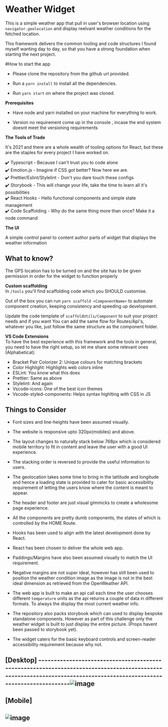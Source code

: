 # Weather Widget
This is a simple weather app that pull in user's browser location using `navigator.geolocation` and display reelvant weather conditions for the 
fetched location.

This framework delivers the common tooling and code structures I found myself wanting day to day, so that you have a strong foundation when starting the next project.

#How to start the app

- Please clone the repository from the github url provided.

- Run a `yarn install` to install all the dependencies.

- Run `yarn start` on where the project was cloned.

**Prerequisites**

- Have node and yarn installed on your machine for everything to work.

- Version no requirement come up in the console , incase the end system doesnt meet the versioning requirements





**The Tools of Trade**  

It's 2021 and there are a whole wealth of tooling options for React, but these are the staples for every project I have worked on.  
  
✔️ Typescript - Because I can't trust you to code alone  
✔️ Emotion.js - Imagine if CSS got better? Now here we are.  
✔️ Prettier/Eslint/Stylelint - Don't you dare touch these configs  
✔️ Storybook - This will change your life, take the time to learn all it's possibilities  
✔️ React Hooks - Hello functional components and simple state management  
✔️ Code Scaffolding - Why do the same thing more than once? Make it a node command  

**The UI**  

A simple control panel to content author parts of widget that displays the weather information

## What to know?  
The GPS location has to be turned on and the site has to be given permission in order for the widget to function properly

**Custom scaffolding**  
In `/tools` you'll find scaffolding code which you SHOULD customise.

Out of the box you can run `yarn scaffold <ComponentName>` to automate component creation, keeping consistency and speeding up development.

Update the code template of `scaffoldUtils/Component` to suit your project needs and if you want You can add the same flow for Routes/Api's, whatever you like, just follow the same structure as the component folder.

**VS Code Extensions**  
To have the best experience with this framework and the tools in general, you need to have the right setup, so let me share some relevant ones (Alphabetical):

- Bracket Pair Colorizer 2: Unique colours for matching brackets
- Color Highlight: Highlights web colors inline
- ESLint: You know what this does
- Prettier: Same as above
- Stylelint: And again
- Vscode-icons: One of the best icon themes
- Vscode-styled-components: Helps syntax highlting with CSS in JS

## Things to Consider 

- Font sizes and line-heights have been assumed visually.

- The website is responsive upto 320px(mobiles) and above.

- The layout changes to naturally stack below 768px which is considered mobile territory to fit in content and leave the user with a good UI experience.

- The stacking order is reversed to provide the useful information to users.

- The geolocation takes some time to bring in the lattitude and longitude and hence a loading state is provided to cater for basic accessibility requirement of letting the users know where the content is meant to appear.

- The header and footer are just visual gimmicks to create a wholesome page experience.

- All the components are pretty dumb components, the states of which is controlled by the HOME Route.

- Hooks has been used to align with the latest development done by React.

- React has been chosen to deliver the whole web app.

- Paddings/Margins have also been assumed visually to match the UI requirement.

- Negative margins are not super ideal, however has still been used to position the weather condition image
as the image is not in the best ideal dimension as retrieved from the OpenWeather API.

- The web app is built to make an api call each time the user chooses different `temperature` units as the api returns a couple of data in different formats.
To always the display the most current weather info.

- The repository also packs storybook which can used to display bespoke standalone components.
However as part of this challenge only the weather widget is built to just display the entire picture.
  (Props havent been passed to storybook yet).
  
- The widget caters for the basic keyboard controls and screen-reader accessibility requirement because why not.

[Desktop]
-------------------------------------------------------------------------------------------------------------------------------------------------------------------![image](https://user-images.githubusercontent.com/86753021/124115655-698f5600-dab1-11eb-9e32-bc5b295829a5.png)
------------------------------------------------------------------------------------------------------------------------------------------------------------------
[Mobile]
------------------------------------------------------------------------------------------------------------------------------------------------------------------
![image](https://user-images.githubusercontent.com/86753021/124115835-9a6f8b00-dab1-11eb-94c0-b8dbb8cc29c1.png)
------------------------------------------------------------------------------------------------------------------------------------------------------------------


